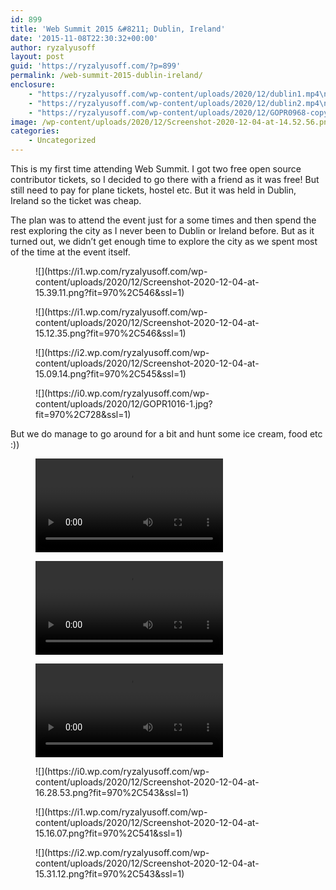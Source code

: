 ```yaml
---
id: 899
title: 'Web Summit 2015 &#8211; Dublin, Ireland'
date: '2015-11-08T22:30:32+00:00'
author: ryzalyusoff
layout: post
guid: 'https://ryzalyusoff.com/?p=899'
permalink: /web-summit-2015-dublin-ireland/
enclosure:
    - "https://ryzalyusoff.com/wp-content/uploads/2020/12/dublin1.mp4\n11142491\nvideo/mp4\n"
    - "https://ryzalyusoff.com/wp-content/uploads/2020/12/dublin2.mp4\n8831742\nvideo/mp4\n"
    - "https://ryzalyusoff.com/wp-content/uploads/2020/12/GOPR0968-copy.mp4\n4455916\nvideo/mp4\n"
image: /wp-content/uploads/2020/12/Screenshot-2020-12-04-at-14.52.56.png
categories:
    - Uncategorized
---
```


This is my first time attending Web Summit. I got two free open source contributor tickets, so I decided to go there with a friend as it was free! But still need to pay for plane tickets, hostel etc. But it was held in Dublin, Ireland so the ticket was cheap.

The plan was to attend the event just for a some times and then spend the rest exploring the city as I never been to Dublin or Ireland before. But as it turned out, we didn’t get enough time to explore the city as we spent most of the time at the event itself.

<figure class="wp-block-image">![](https://i1.wp.com/ryzalyusoff.com/wp-content/uploads/2020/12/Screenshot-2020-12-04-at-15.39.11.png?fit=970%2C546&ssl=1)</figure><figure class="wp-block-image">![](https://i1.wp.com/ryzalyusoff.com/wp-content/uploads/2020/12/Screenshot-2020-12-04-at-15.12.35.png?fit=970%2C546&ssl=1)</figure><figure class="wp-block-image">![](https://i2.wp.com/ryzalyusoff.com/wp-content/uploads/2020/12/Screenshot-2020-12-04-at-15.09.14.png?fit=970%2C545&ssl=1)</figure><figure class="wp-block-image">![](https://i0.wp.com/ryzalyusoff.com/wp-content/uploads/2020/12/GOPR1016-1.jpg?fit=970%2C728&ssl=1)</figure>But we do manage to go around for a bit and hunt some ice cream, food etc :))

<figure class="wp-block-video"><video controls="" src="https://ryzalyusoff.com/wp-content/uploads/2020/12/GOPR0968-copy.mp4"></video></figure><figure class="wp-block-video"><video controls="" src="https://ryzalyusoff.com/wp-content/uploads/2020/12/dublin1.mp4"></video><figcaption>  
</figcaption></figure><figure class="wp-block-video"><video controls="" src="https://ryzalyusoff.com/wp-content/uploads/2020/12/dublin2.mp4"></video></figure><figure class="wp-block-image">![](https://i0.wp.com/ryzalyusoff.com/wp-content/uploads/2020/12/Screenshot-2020-12-04-at-16.28.53.png?fit=970%2C543&ssl=1)</figure><figure class="wp-block-image">![](https://i1.wp.com/ryzalyusoff.com/wp-content/uploads/2020/12/Screenshot-2020-12-04-at-15.16.07.png?fit=970%2C541&ssl=1)</figure><figure class="wp-block-image">![](https://i2.wp.com/ryzalyusoff.com/wp-content/uploads/2020/12/Screenshot-2020-12-04-at-15.31.12.png?fit=970%2C543&ssl=1)</figure>
